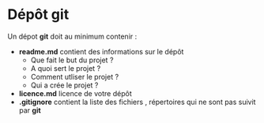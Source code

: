 # Dépôt git

Un dépot **git** doit au minimum contenir :
- **readme.md** contient des informations sur le dépôt 
    - Que fait le but du projet ?
    - A quoi sert le projet ? 
    - Comment utliser le projet ?
    - Qui a crée le projet ?
- **licence.md** licence de votre dépôt
- **.gitignore** contient la liste des fichiers , répertoires qui ne sont pas suivit par **git**